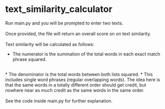 # text_similarity_calculator

Run main.py and you will be prompted to enter two texts.
<br/>
<br/>
Once provided, the file will return an overall score on on text similarity.
<br/>
<br/>
Text similarity will be calculated as follows:
<br/>
* The numerator is the summation of the total words in each exact match phrase squared.
<br/>
* The denominator is the total words between both lists squared.
  * This includes single word phrases (regular overlapping words). The idea here is that the same words in a totally different order should get credit, but nowhere near as much credit as the same words in the same order.
<br/>
<br/>
See the code inside main.py for further explanation.
